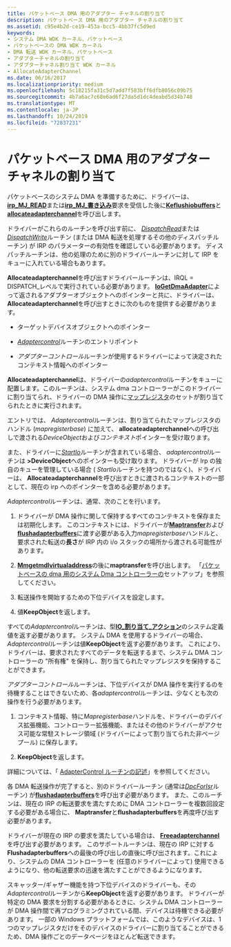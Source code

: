 ```yaml
---
title: パケットベース DMA 用のアダプター チャネルの割り当て
description: パケットベース DMA 用のアダプター チャネルの割り当て
ms.assetid: c95e4b2d-ce19-453a-bcc5-4bb37fc5d9ed
keywords:
- システム DMA WDK カーネル、パケットベース
- パケットベースの DMA WDK カーネル
- DMA 転送 WDK カーネル、パケットベース
- アダプターチャネルの割り当て
- アダプターチャネル割り当て WDK カーネル
- AllocateAdapterChannel
ms.date: 06/16/2017
ms.localizationpriority: medium
ms.openlocfilehash: 5c18215fa31c5d7add7f583bff6dfb8056c09b75
ms.sourcegitcommit: 4b7a6ac7c68e6ad6f27da5d1dc4deabd5d34b748
ms.translationtype: MT
ms.contentlocale: ja-JP
ms.lasthandoff: 10/24/2019
ms.locfileid: "72837231"
---
```

# <a name="allocating-an-adapter-channel-for-packet-based-dma"></a>パケットベース DMA 用のアダプター チャネルの割り当て





パケットベースのシステム DMA を準備するために、ドライバーは、 [**irp\_MJ\_READ**](https://docs.microsoft.com/windows-hardware/drivers/kernel/irp-mj-read)または[**irp\_MJ\_書き込み**](https://docs.microsoft.com/windows-hardware/drivers/kernel/irp-mj-write)要求を受信した後に[**Keflushiobuffers**](https://docs.microsoft.com/windows-hardware/drivers/ddi/wdm/nf-wdm-keflushiobuffers)と[**allocateadapterchannel**](https://docs.microsoft.com/windows-hardware/drivers/ddi/wdm/nc-wdm-pallocate_adapter_channel)を呼び出します。

ドライバーがこれらのルーチンを呼び出す前に、 [*DispatchRead*](https://docs.microsoft.com/windows-hardware/drivers/ddi/wdm/nc-wdm-driver_dispatch)または[*DispatchWrite*](https://docs.microsoft.com/windows-hardware/drivers/ddi/wdm/nc-wdm-driver_dispatch)ルーチン (または DMA 転送を処理するその他のディスパッチルーチン) が IRP のパラメーターの有効性を確認している必要があります。 ディスパッチルーチンは、他の処理のために別のドライバールーチンに対して IRP をキューに入れている場合もあります。

**Allocateadapterchannel**を呼び出すドライバールーチンは、IRQL = DISPATCH\_レベルで実行されている必要があります。 [**IoGetDmaAdapter**](https://docs.microsoft.com/windows-hardware/drivers/ddi/wdm/nf-wdm-iogetdmaadapter)によって返されるアダプターオブジェクトへのポインターと共に、ドライバーは、 **Allocateadapterchannel**を呼び出すときに次のものを提供する必要があります。

-   ターゲットデバイスオブジェクトへのポインター

-   [*Adaptercontrol*](https://docs.microsoft.com/windows-hardware/drivers/ddi/wdm/nc-wdm-driver_control)ルーチンのエントリポイント

-   *アダプターコントロール*ルーチンが使用するドライバーによって決定されたコンテキスト情報へのポインター

**Allocateadapterchannel**は、ドライバーの*adaptercontrol*ルーチンをキューに配置します。このルーチンは、システム dma コントローラーがこのドライバーに割り当てられ、ドライバーの DMA 操作に[マップレジスタ](map-registers.md)のセットが割り当てられたときに実行されます。

エントリでは、 *Adaptercontrol*ルーチンは、割り当てられたマップレジスタのハンドル (*mapregisterbase*) に加えて、 **allocateadapterchannel**への呼び出しで渡される*DeviceObject*および*コンテキスト*ポインターを受け取ります。

また、ドライバーに[*StartIo*](https://docs.microsoft.com/windows-hardware/drivers/ddi/wdm/nc-wdm-driver_startio)ルーチンが含まれている場合、 *adaptercontrol*ルーチンは **&gt;DeviceObject**へのポインターも受け取ります。 ドライバーが Irp の独自のキューを管理している場合 ( *StartIo*ルーチンを持つのではなく)、ドライバーは、 **Allocateadapterchannel**を呼び出すときに渡されるコンテキストの一部として、現在の irp へのポインターを含める必要があります。

*Adaptercontrol*ルーチンは、通常、次のことを行います。

1.  ドライバーが DMA 操作に関して保持するすべてのコンテキストを保存または初期化します。 このコンテキストには、ドライバーが[**Maptransfer**](https://docs.microsoft.com/windows-hardware/drivers/ddi/wdm/nc-wdm-pmap_transfer)および[**flushadapterbuffers**](https://docs.microsoft.com/windows-hardware/drivers/ddi/wdm/nc-wdm-pflush_adapter_buffers)に渡す必要がある入力*mapregisterbase*ハンドルと、要求された転送の**長さ**が IRP 内の i/o スタックの場所から渡される可能性があります。

2.  [**Mmgetmdlvirtualaddress**](https://docs.microsoft.com/windows-hardware/drivers/kernel/mm-bad-pointer)の後に**maptransfer**を呼び出します。 「[パケットベースの dma 用のシステム Dma コントローラーの](setting-up-the-system-dma-controller-for-packet-based-dma.md)セットアップ」を参照してください。

3.  転送操作を開始するための下位デバイスを設定します。

4.  値**KeepObject**を返します。

すべての*Adaptercontrol*ルーチンは、型[**IO\_割り当て\_アクション**](https://docs.microsoft.com/windows-hardware/drivers/ddi/wdm/ne-wdm-_io_allocation_action)のシステム定義値を返す必要があります。 システム DMA を使用するドライバーの場合、 *Adaptercontrol*ルーチンは値**KeepObject**を返す必要があります。 これにより、ドライバーは、要求されたすべてのデータを転送するまで、システム DMA コントローラーの "所有権" を保持し、割り当てられたマップレジスタを保持することができます。

*アダプターコントロール*ルーチンは、下位デバイスが DMA 操作を実行するのを待機することはできないため、各*adaptercontrol*ルーチンは、少なくとも次の操作を行う必要があります。

1.  コンテキスト情報、特に*Mapregisterbase*ハンドルを、ドライバーのデバイス拡張機能、コントローラー拡張機能、またはその他のドライバーがアクセス可能な常駐ストレージ領域 (ドライバーによって割り当てられた非ページプール) に保存します。

2.  **KeepObject**を返します。

詳細については、「 [AdapterControl ルーチンの記述](writing-adaptercontrol-routines.md)」を参照してください。

各 DMA 転送操作が完了すると、別のドライバールーチン (通常は[*DpcForIsr*](https://docs.microsoft.com/windows-hardware/drivers/ddi/wdm/nc-wdm-io_dpc_routine)ルーチン) が[**flushadapterbuffers**](https://docs.microsoft.com/windows-hardware/drivers/ddi/wdm/nc-wdm-pflush_adapter_buffers)を呼び出す必要があります。 また、このルーチンは、現在の IRP の転送要求を満たすために DMA コントローラーを複数回設定する必要がある場合に、 **Maptransfer**と**flushadapterbuffers**を再度呼び出す必要があります。

ドライバーが現在の IRP の要求を満たしている場合は、 [**Freeadapterchannel**](https://docs.microsoft.com/windows-hardware/drivers/ddi/wdm/nc-wdm-pfree_adapter_channel)を呼び出す必要があります。 このサポートルーチンは、現在の IRP に対する**Flushadapterbuffers**への最後の呼び出しの直後に呼び出されます。これにより、システムの DMA コントローラーを (任意のドライバーによって) 使用できるようになり、他の転送要求の迅速を満たすことができるようになります。

スキャッター/ギャザー機能を持つ下位デバイスのドライバーも、その*Adaptercontrol*ルーチンから**KeepObject**を返す必要があります。 ドライバーが特定の DMA 要求を分割する必要があるときに、システム DMA コントローラーが DMA 操作間で再プログラミングされている間、デバイスは待機できる必要があります。 一部の Windows プラットフォームでは、このようなデバイスは、1つのマップレジスタだけをそのデバイスのドライバーに割り当てることができるため、DMA 操作ごとのデータページをほとんど転送できます。

 

 




